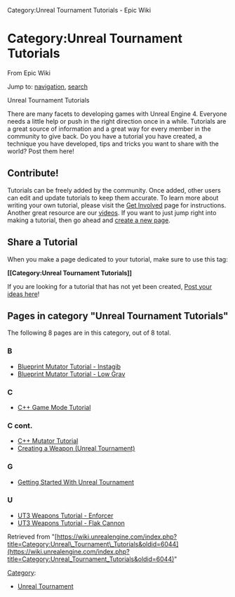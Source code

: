 Category:Unreal Tournament Tutorials - Epic Wiki             

Category:Unreal Tournament Tutorials
====================================

From Epic Wiki

Jump to: [navigation](#mw-navigation), [search](#p-search)

  

Unreal Tournament Tutorials

There are many facets to developing games with Unreal Engine 4. Everyone needs a little help or push in the right direction once in a while. Tutorials are a great source of information and a great way for every member in the community to give back. Do you have a tutorial you have created, a technique you have developed, tips and tricks you want to share with the world? Post them here!

Contribute!
-----------

Tutorials can be freely added by the community. Once added, other users can edit and update tutorials to keep them accurate. To learn more about writing your own tutorial, please visit the [Get Involved](/Get_Involved#Tutorial_Format_Guide "Get Involved") page for instructions. Another great resource are our [videos](https://www.youtube.com/playlist?list=PLZlv_N0_O1gaCL2XjKluO7N2Pmmw9pvhE). If you want to just jump right into making a tutorial, then go ahead and [create a new page](/Get_Involved#Adding_New_Pages "Get Involved").

Share a Tutorial
----------------

When you make a page dedicated to your tutorial, make sure to use this tag:

 **\[\[Category:Unreal Tournament Tutorials\]\]**

If you are looking for a tutorial that has not yet been created, [Post your ideas here](/Request_Tutorial "Request Tutorial")!

Pages in category "Unreal Tournament Tutorials"
-----------------------------------------------

The following 8 pages are in this category, out of 8 total.

### B

*   [Blueprint Mutator Tutorial - Instagib](/Blueprint_Mutator_Tutorial_-_Instagib "Blueprint Mutator Tutorial - Instagib")
*   [Blueprint Mutator Tutorial - Low Grav](/Blueprint_Mutator_Tutorial_-_Low_Grav "Blueprint Mutator Tutorial - Low Grav")

### C

*   [C++ Game Mode Tutorial](/C%2B%2B_Game_Mode_Tutorial "C++ Game Mode Tutorial")

### C cont.

*   [C++ Mutator Tutorial](/C%2B%2B_Mutator_Tutorial "C++ Mutator Tutorial")
*   [Creating a Weapon (Unreal Tournament)](/Creating_a_Weapon_(Unreal_Tournament) "Creating a Weapon (Unreal Tournament)")

### G

*   [Getting Started With Unreal Tournament](/Getting_Started_With_Unreal_Tournament "Getting Started With Unreal Tournament")

### U

*   [UT3 Weapons Tutorial - Enforcer](/UT3_Weapons_Tutorial_-_Enforcer "UT3 Weapons Tutorial - Enforcer")
*   [UT3 Weapons Tutorial - Flak Cannon](/UT3_Weapons_Tutorial_-_Flak_Cannon "UT3 Weapons Tutorial - Flak Cannon")

Retrieved from "[https://wiki.unrealengine.com/index.php?title=Category:Unreal\_Tournament\_Tutorials&oldid=6044](https://wiki.unrealengine.com/index.php?title=Category:Unreal_Tournament_Tutorials&oldid=6044)"

[Category](/Special:Categories "Special:Categories"):

*   [Unreal Tournament](/Category:Unreal_Tournament "Category:Unreal Tournament")